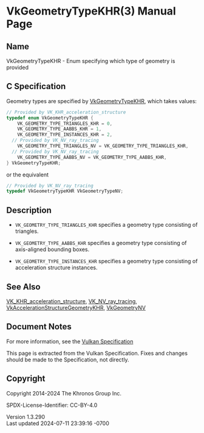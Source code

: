 # VkGeometryTypeKHR(3) Manual Page

## Name

VkGeometryTypeKHR - Enum specifying which type of geometry is provided



## <a href="#_c_specification" class="anchor"></a>C Specification

Geometry types are specified by
[VkGeometryTypeKHR](https://registry.khronos.org/vulkan/specs/1.3-extensions/man/html/VkGeometryTypeKHR.html), which takes values:

``` c
// Provided by VK_KHR_acceleration_structure
typedef enum VkGeometryTypeKHR {
    VK_GEOMETRY_TYPE_TRIANGLES_KHR = 0,
    VK_GEOMETRY_TYPE_AABBS_KHR = 1,
    VK_GEOMETRY_TYPE_INSTANCES_KHR = 2,
  // Provided by VK_NV_ray_tracing
    VK_GEOMETRY_TYPE_TRIANGLES_NV = VK_GEOMETRY_TYPE_TRIANGLES_KHR,
  // Provided by VK_NV_ray_tracing
    VK_GEOMETRY_TYPE_AABBS_NV = VK_GEOMETRY_TYPE_AABBS_KHR,
} VkGeometryTypeKHR;
```

or the equivalent

``` c
// Provided by VK_NV_ray_tracing
typedef VkGeometryTypeKHR VkGeometryTypeNV;
```

## <a href="#_description" class="anchor"></a>Description

- `VK_GEOMETRY_TYPE_TRIANGLES_KHR` specifies a geometry type consisting
  of triangles.

- `VK_GEOMETRY_TYPE_AABBS_KHR` specifies a geometry type consisting of
  axis-aligned bounding boxes.

- `VK_GEOMETRY_TYPE_INSTANCES_KHR` specifies a geometry type consisting
  of acceleration structure instances.

## <a href="#_see_also" class="anchor"></a>See Also

[VK_KHR_acceleration_structure](https://registry.khronos.org/vulkan/specs/1.3-extensions/man/html/VK_KHR_acceleration_structure.html),
[VK_NV_ray_tracing](https://registry.khronos.org/vulkan/specs/1.3-extensions/man/html/VK_NV_ray_tracing.html),
[VkAccelerationStructureGeometryKHR](https://registry.khronos.org/vulkan/specs/1.3-extensions/man/html/VkAccelerationStructureGeometryKHR.html),
[VkGeometryNV](https://registry.khronos.org/vulkan/specs/1.3-extensions/man/html/VkGeometryNV.html)

## <a href="#_document_notes" class="anchor"></a>Document Notes

For more information, see the <a
href="https://registry.khronos.org/vulkan/specs/1.3-extensions/html/vkspec.html#VkGeometryTypeKHR"
target="_blank" rel="noopener">Vulkan Specification</a>

This page is extracted from the Vulkan Specification. Fixes and changes
should be made to the Specification, not directly.

## <a href="#_copyright" class="anchor"></a>Copyright

Copyright 2014-2024 The Khronos Group Inc.

SPDX-License-Identifier: CC-BY-4.0

Version 1.3.290  
Last updated 2024-07-11 23:39:16 -0700
